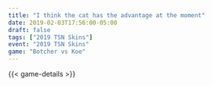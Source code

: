 ```yaml
---
title: "I think the cat has the advantage at the moment"
date: 2019-02-03T17:56:00-05:00
draft: false
tags: ["2019 TSN Skins"]
event: "2019 TSN Skins"
game: "Botcher vs Koe"
---
```

{{< game-details >}}
<!--more--> 